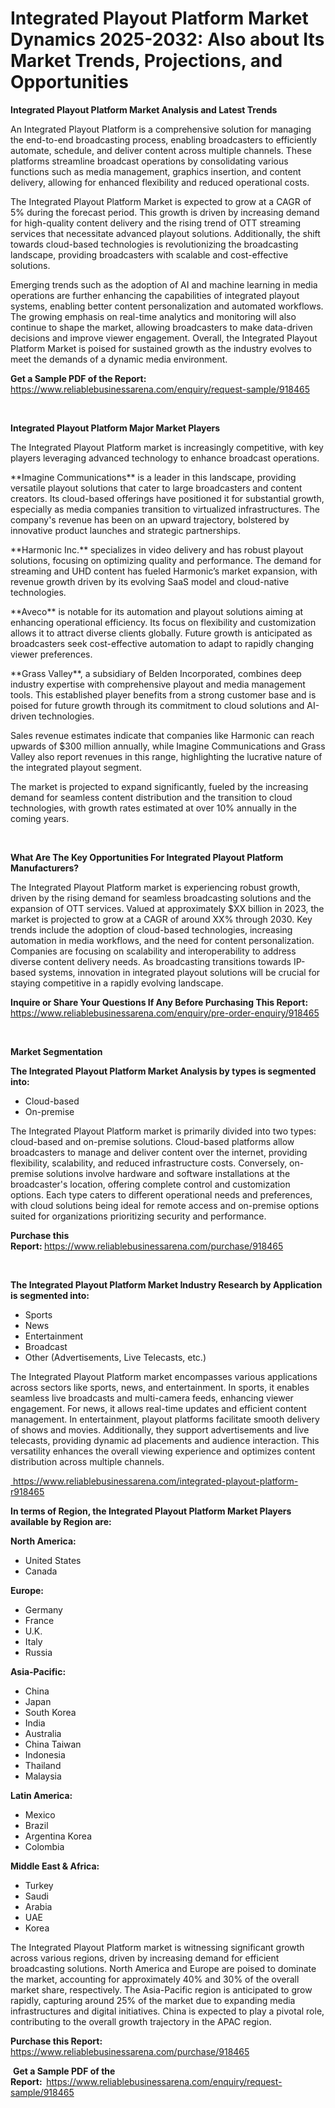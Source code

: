 <p><h1>Integrated Playout Platform Market Dynamics 2025-2032: Also about Its Market Trends, Projections, and Opportunities</h1></p><p><strong>Integrated Playout Platform Market Analysis and Latest Trends</strong></p>
<p><p>An Integrated Playout Platform is a comprehensive solution for managing the end-to-end broadcasting process, enabling broadcasters to efficiently automate, schedule, and deliver content across multiple channels. These platforms streamline broadcast operations by consolidating various functions such as media management, graphics insertion, and content delivery, allowing for enhanced flexibility and reduced operational costs.</p><p>The Integrated Playout Platform Market is expected to grow at a CAGR of 5% during the forecast period. This growth is driven by increasing demand for high-quality content delivery and the rising trend of OTT streaming services that necessitate advanced playout solutions. Additionally, the shift towards cloud-based technologies is revolutionizing the broadcasting landscape, providing broadcasters with scalable and cost-effective solutions. </p><p>Emerging trends such as the adoption of AI and machine learning in media operations are further enhancing the capabilities of integrated playout systems, enabling better content personalization and automated workflows. The growing emphasis on real-time analytics and monitoring will also continue to shape the market, allowing broadcasters to make data-driven decisions and improve viewer engagement. Overall, the Integrated Playout Platform Market is poised for sustained growth as the industry evolves to meet the demands of a dynamic media environment.</p></p>
<p><strong>Get a Sample PDF of the Report:&nbsp;</strong> <a href="https://www.reliablebusinessarena.com/enquiry/request-sample/918465?utm_campaign=3213&utm_medium=2&utm_source=Github&utm_content=ia&utm_term=18042025&utm_id=integrated-playout-platform">https://www.reliablebusinessarena.com/enquiry/request-sample/918465</a></p>
<p>&nbsp;</p>
<p><strong>Integrated Playout Platform Major Market Players</strong></p>
<p><p>The Integrated Playout Platform market is increasingly competitive, with key players leveraging advanced technology to enhance broadcast operations. </p><p>**Imagine Communications** is a leader in this landscape, providing versatile playout solutions that cater to large broadcasters and content creators. Its cloud-based offerings have positioned it for substantial growth, especially as media companies transition to virtualized infrastructures. The company's revenue has been on an upward trajectory, bolstered by innovative product launches and strategic partnerships. </p><p>**Harmonic Inc.** specializes in video delivery and has robust playout solutions, focusing on optimizing quality and performance. The demand for streaming and UHD content has fueled Harmonic’s market expansion, with revenue growth driven by its evolving SaaS model and cloud-native technologies.</p><p>**Aveco** is notable for its automation and playout solutions aiming at enhancing operational efficiency. Its focus on flexibility and customization allows it to attract diverse clients globally. Future growth is anticipated as broadcasters seek cost-effective automation to adapt to rapidly changing viewer preferences.</p><p>**Grass Valley**, a subsidiary of Belden Incorporated, combines deep industry expertise with comprehensive playout and media management tools. This established player benefits from a strong customer base and is poised for future growth through its commitment to cloud solutions and AI-driven technologies.</p><p>Sales revenue estimates indicate that companies like Harmonic can reach upwards of $300 million annually, while Imagine Communications and Grass Valley also report revenues in this range, highlighting the lucrative nature of the integrated playout segment.</p><p>The market is projected to expand significantly, fueled by the increasing demand for seamless content distribution and the transition to cloud technologies, with growth rates estimated at over 10% annually in the coming years.</p></p>
<p>&nbsp;</p>
<p><strong>What Are The Key Opportunities For Integrated Playout Platform Manufacturers?</strong></p>
<p><p>The Integrated Playout Platform market is experiencing robust growth, driven by the rising demand for seamless broadcasting solutions and the expansion of OTT services. Valued at approximately $XX billion in 2023, the market is projected to grow at a CAGR of around XX% through 2030. Key trends include the adoption of cloud-based technologies, increasing automation in media workflows, and the need for content personalization. Companies are focusing on scalability and interoperability to address diverse content delivery needs. As broadcasting transitions towards IP-based systems, innovation in integrated playout solutions will be crucial for staying competitive in a rapidly evolving landscape.</p></p>
<p><strong>Inquire or Share Your Questions If Any Before Purchasing This Report:</strong> <a href="https://www.reliablebusinessarena.com/enquiry/pre-order-enquiry/918465?utm_campaign=3213&utm_medium=2&utm_source=Github&utm_content=ia&utm_term=18042025&utm_id=integrated-playout-platform">https://www.reliablebusinessarena.com/enquiry/pre-order-enquiry/918465</a></p>
<p>&nbsp;</p>
<p><strong>Market Segmentation</strong></p>
<p><strong>The Integrated Playout Platform Market Analysis by types is segmented into:</strong></p>
<p><ul><li>Cloud-based</li><li>On-premise</li></ul></p>
<p><p>The Integrated Playout Platform market is primarily divided into two types: cloud-based and on-premise solutions. Cloud-based platforms allow broadcasters to manage and deliver content over the internet, providing flexibility, scalability, and reduced infrastructure costs. Conversely, on-premise solutions involve hardware and software installations at the broadcaster's location, offering complete control and customization options. Each type caters to different operational needs and preferences, with cloud solutions being ideal for remote access and on-premise options suited for organizations prioritizing security and performance.</p></p>
<p><strong>Purchase this Report:&nbsp;</strong><a href="https://www.reliablebusinessarena.com/purchase/918465?utm_campaign=3213&utm_medium=2&utm_source=Github&utm_content=ia&utm_term=18042025&utm_id=integrated-playout-platform">https://www.reliablebusinessarena.com/purchase/918465</a></p>
<p>&nbsp;</p>
<p><strong>The Integrated Playout Platform Market Industry Research by Application is segmented into:</strong></p>
<p><ul><li>Sports</li><li>News</li><li>Entertainment</li><li>Broadcast</li><li>Other (Advertisements, Live Telecasts, etc.)</li></ul></p>
<p><p>The Integrated Playout Platform market encompasses various applications across sectors like sports, news, and entertainment. In sports, it enables seamless live broadcasts and multi-camera feeds, enhancing viewer engagement. For news, it allows real-time updates and efficient content management. In entertainment, playout platforms facilitate smooth delivery of shows and movies. Additionally, they support advertisements and live telecasts, providing dynamic ad placements and audience interaction. This versatility enhances the overall viewing experience and optimizes content distribution across multiple channels.</p></p>
<p><a href="https://www.reliablebusinessarena.com/integrated-playout-platform-r918465?utm_campaign=3213&utm_medium=2&utm_source=Github&utm_content=ia&utm_term=18042025&utm_id=integrated-playout-platform">&nbsp;https://www.reliablebusinessarena.com/integrated-playout-platform-r918465</a></p>
<p><strong>In terms of Region, the Integrated Playout Platform Market Players available by Region are:</strong></p>
<p>
    <p> <strong> North America: </strong>
        <ul>
            <li>United States</li>
            <li>Canada</li>
        </ul>
        </p> 
    <p> <strong> Europe: </strong>
        <ul>
            <li>Germany</li>
            <li>France</li>
            <li>U.K.</li>
            <li>Italy</li>
            <li>Russia</li>
        </ul>
        </p> 
    <p> <strong> Asia-Pacific: </strong>
        <ul>
            <li>China</li>
            <li>Japan</li>
            <li>South Korea</li>
            <li>India</li>
            <li>Australia</li>
            <li>China Taiwan</li>
            <li>Indonesia</li>
            <li>Thailand</li>
            <li>Malaysia</li>
        </ul>
        </p> 
    <p> <strong> Latin America: </strong>
        <ul>
            <li>Mexico</li>
            <li>Brazil</li>
            <li>Argentina Korea</li>
            <li>Colombia</li>
        </ul>
        </p> 
    <p> <strong> Middle East & Africa: </strong>
        <ul>
            <li>Turkey</li>
            <li>Saudi</li>
            <li>Arabia</li>
            <li>UAE</li>
            <li>Korea</li>
        </ul>
    </p>
    </p>
<p><p>The Integrated Playout Platform market is witnessing significant growth across various regions, driven by increasing demand for efficient broadcasting solutions. North America and Europe are poised to dominate the market, accounting for approximately 40% and 30% of the overall market share, respectively. The Asia-Pacific region is anticipated to grow rapidly, capturing around 25% of the market due to expanding media infrastructures and digital initiatives. China is expected to play a pivotal role, contributing to the overall growth trajectory in the APAC region.</p></p>
<p><strong>Purchase this Report: </strong><a href="https://www.reliablebusinessarena.com/purchase/918465?utm_campaign=3213&utm_medium=2&utm_source=Github&utm_content=ia&utm_term=18042025&utm_id=integrated-playout-platform">https://www.reliablebusinessarena.com/purchase/918465</a></p>
<p>&nbsp;<strong>Get a Sample PDF of the Report:&nbsp;&nbsp;</strong><a href="https://www.reliablebusinessarena.com/enquiry/request-sample/918465?utm_campaign=3213&utm_medium=2&utm_source=Github&utm_content=ia&utm_term=18042025&utm_id=integrated-playout-platform">https://www.reliablebusinessarena.com/enquiry/request-sample/918465</a></p>
<p><strong></strong></p>
<p><p></p><p></p><p></p></p>